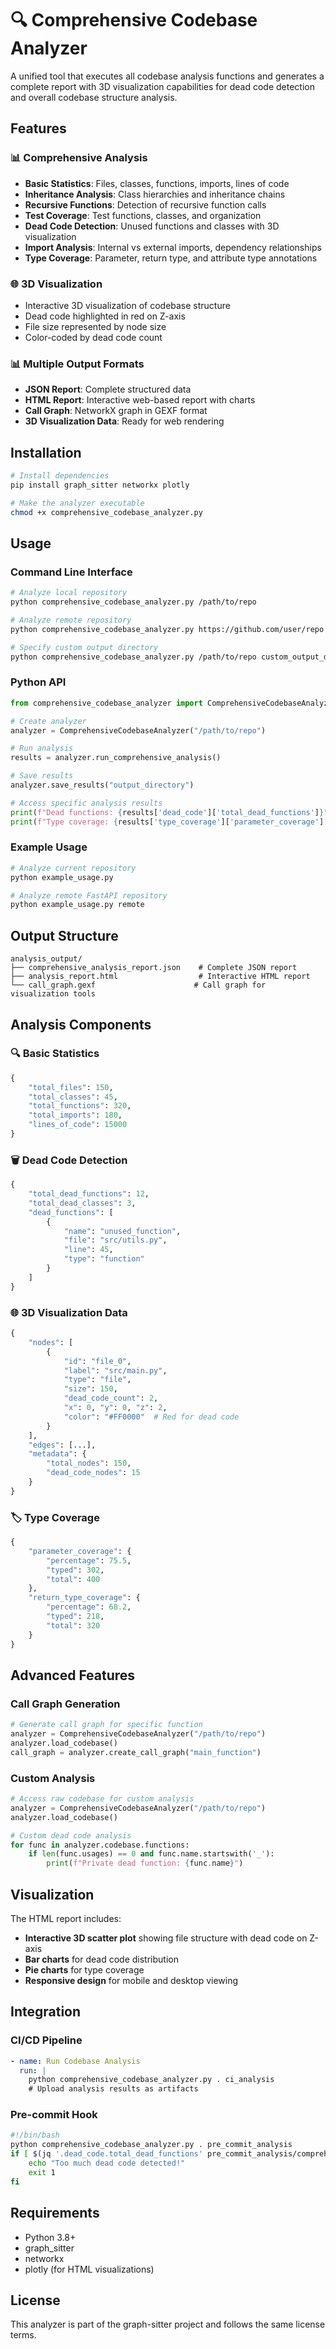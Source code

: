 # 🔍 Comprehensive Codebase Analyzer

A unified tool that executes all codebase analysis functions and generates a complete report with 3D visualization capabilities for dead code detection and overall codebase structure analysis.

## Features

### 📊 **Comprehensive Analysis**
- **Basic Statistics**: Files, classes, functions, imports, lines of code
- **Inheritance Analysis**: Class hierarchies and inheritance chains
- **Recursive Functions**: Detection of recursive function calls
- **Test Coverage**: Test functions, classes, and organization
- **Dead Code Detection**: Unused functions and classes with 3D visualization
- **Import Analysis**: Internal vs external imports, dependency relationships
- **Type Coverage**: Parameter, return type, and attribute type annotations

### 🌐 **3D Visualization**
- Interactive 3D visualization of codebase structure
- Dead code highlighted in red on Z-axis
- File size represented by node size
- Color-coded by dead code count

### 📊 **Multiple Output Formats**
- **JSON Report**: Complete structured data
- **HTML Report**: Interactive web-based report with charts
- **Call Graph**: NetworkX graph in GEXF format
- **3D Visualization Data**: Ready for web rendering

## Installation

```bash
# Install dependencies
pip install graph_sitter networkx plotly

# Make the analyzer executable
chmod +x comprehensive_codebase_analyzer.py
```

## Usage

### Command Line Interface

```bash
# Analyze local repository
python comprehensive_codebase_analyzer.py /path/to/repo

# Analyze remote repository
python comprehensive_codebase_analyzer.py https://github.com/user/repo

# Specify custom output directory
python comprehensive_codebase_analyzer.py /path/to/repo custom_output_dir
```

### Python API

```python
from comprehensive_codebase_analyzer import ComprehensiveCodebaseAnalyzer

# Create analyzer
analyzer = ComprehensiveCodebaseAnalyzer("/path/to/repo")

# Run analysis
results = analyzer.run_comprehensive_analysis()

# Save results
analyzer.save_results("output_directory")

# Access specific analysis results
print(f"Dead functions: {results['dead_code']['total_dead_functions']}")
print(f"Type coverage: {results['type_coverage']['parameter_coverage']['percentage']:.1f}%")
```

### Example Usage

```python
# Analyze current repository
python example_usage.py

# Analyze remote FastAPI repository
python example_usage.py remote
```

## Output Structure

```
analysis_output/
├── comprehensive_analysis_report.json    # Complete JSON report
├── analysis_report.html                  # Interactive HTML report
└── call_graph.gexf                      # Call graph for visualization tools
```

## Analysis Components

### 🔍 **Basic Statistics**
```python
{
    "total_files": 150,
    "total_classes": 45,
    "total_functions": 320,
    "total_imports": 180,
    "lines_of_code": 15000
}
```

### 🗑️ **Dead Code Detection**
```python
{
    "total_dead_functions": 12,
    "total_dead_classes": 3,
    "dead_functions": [
        {
            "name": "unused_function",
            "file": "src/utils.py",
            "line": 45,
            "type": "function"
        }
    ]
}
```

### 🌐 **3D Visualization Data**
```python
{
    "nodes": [
        {
            "id": "file_0",
            "label": "src/main.py",
            "type": "file",
            "size": 150,
            "dead_code_count": 2,
            "x": 0, "y": 0, "z": 2,
            "color": "#FF0000"  # Red for dead code
        }
    ],
    "edges": [...],
    "metadata": {
        "total_nodes": 150,
        "dead_code_nodes": 15
    }
}
```

### 🏷️ **Type Coverage**
```python
{
    "parameter_coverage": {
        "percentage": 75.5,
        "typed": 302,
        "total": 400
    },
    "return_type_coverage": {
        "percentage": 68.2,
        "typed": 218,
        "total": 320
    }
}
```

## Advanced Features

### Call Graph Generation
```python
# Generate call graph for specific function
analyzer = ComprehensiveCodebaseAnalyzer("/path/to/repo")
analyzer.load_codebase()
call_graph = analyzer.create_call_graph("main_function")
```

### Custom Analysis
```python
# Access raw codebase for custom analysis
analyzer = ComprehensiveCodebaseAnalyzer("/path/to/repo")
analyzer.load_codebase()

# Custom dead code analysis
for func in analyzer.codebase.functions:
    if len(func.usages) == 0 and func.name.startswith('_'):
        print(f"Private dead function: {func.name}")
```

## Visualization

The HTML report includes:
- **Interactive 3D scatter plot** showing file structure with dead code on Z-axis
- **Bar charts** for dead code distribution
- **Pie charts** for type coverage
- **Responsive design** for mobile and desktop viewing

## Integration

### CI/CD Pipeline
```yaml
- name: Run Codebase Analysis
  run: |
    python comprehensive_codebase_analyzer.py . ci_analysis
    # Upload analysis results as artifacts
```

### Pre-commit Hook
```bash
#!/bin/bash
python comprehensive_codebase_analyzer.py . pre_commit_analysis
if [ $(jq '.dead_code.total_dead_functions' pre_commit_analysis/comprehensive_analysis_report.json) -gt 10 ]; then
    echo "Too much dead code detected!"
    exit 1
fi
```

## Requirements

- Python 3.8+
- graph_sitter
- networkx
- plotly (for HTML visualizations)

## License

This analyzer is part of the graph-sitter project and follows the same license terms.

